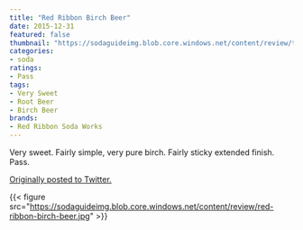 ```yaml
---
title: "Red Ribbon Birch Beer"
date: 2015-12-31
featured: false
thumbnail: "https://sodaguideimg.blob.core.windows.net/content/review/thumbs/red-ribbon-birch-beer.jpg"
categories:
- soda
ratings:
- Pass
tags:
- Very Sweet
- Root Beer
- Birch Beer
brands:
- Red Ribbon Soda Works
---
```


Very sweet. Fairly simple, very pure birch. Fairly sticky extended finish. Pass. 

[Originally posted to Twitter.](https://twitter.com/Cavorter/status/682787703507664896)

{{< figure src="https://sodaguideimg.blob.core.windows.net/content/review/red-ribbon-birch-beer.jpg" >}}

